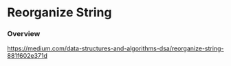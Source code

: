 # Reorganize String

### Overview

https://medium.com/data-structures-and-algorithms-dsa/reorganize-string-881f602e371d
